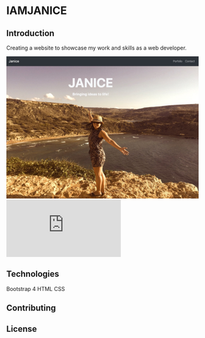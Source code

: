 # IAMJANICE

## Introduction
Creating a website to showcase my work and skills as a web developer.
 
![Webpage Screenshot](images/webpage_screenshot.JPG)![Alt weblink](https://janice-cloud.github.io/IAMJANICE/Index.html)	

## Technologies
Bootstrap 4
HTML 
CSS

## Contributing

## License	
